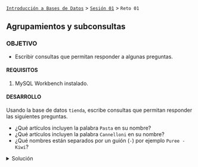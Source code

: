 [`Introducción a Bases de Datos`](../../Readme.md) > [`Sesión 01`](../Readme.md) > `Reto 01`
	
## Agrupamientos y subconsultas

### OBJETIVO 

- Escribir consultas que permitan responder a algunas preguntas.

#### REQUISITOS 

1. MySQL Workbench instalado.

#### DESARROLLO

Usando la base de datos `tienda`, escribe consultas que permitan responder las siguientes preguntas.

- ¿Qué artículos incluyen la palabra `Pasta` en su nombre?
- ¿Qué artículos incluyen la palabra `Cannelloni` en su nombre?
- ¿Qué nombres están separados por un guión (`-`) por ejemplo `Puree - Kiwi`?

<details><summary>Solución</summary>
<p>

- ¿Qué artículos incluyen la palabra `Pasta` en su nombre?

   ```sql
   SELECT *
   FROM articulo
   WHERE nombre LIKE '%PASTA%';
   ```
   ![imagen](imagenes/s2wr11.png)

- ¿Qué artículos incluyen la palabra `Cannelloni` en su nombre?

   ```sql
   SELECT *
   FROM articulo
   WHERE nombre LIKE '%Cannelloni%';
   ```
   ![imagen](imagenes/s2wr12.png)
   
- ¿Qué nombres están separados por un guión (`-`) por ejemplo `Puree - Kiwi`?

   ```sql
   SELECT *
   FROM articulo
   WHERE nombre LIKE '% - %';
   ```
   ![imagen](imagenes/s2wr13.png) 

</p>
</details> 
